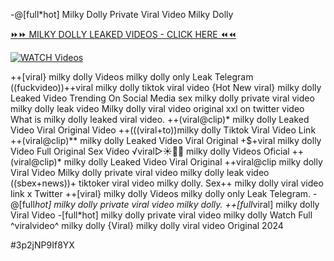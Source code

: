 -@[full*hot] Milky Dolly Private Viral Video Milky Dolly


[⏩⏩ MILKY DOLLY LEAKED VIDEOS - CLICK HERE ⏪⏪](https://mov24.shop/watch/milky+dolly)

[![WATCH Videos](https://i.imgur.com/dJHk4Zq.gif)](https://mov24.shop/watch/milky+dolly)




























++[viral} milky dolly Videos milky dolly only Leak Telegram ((fuckvideo))++viral milky dolly tiktok viral video {Hot New viral} milky dolly Leaked Video Trending On Social Media sex milky dolly private viral video milky dolly leak video Milky dolly viral video original xxl on twitter
video What is milky dolly leaked viral video. ++(viral@clip)* milky dolly Leaked Video Viral Original Video ++(((viral+to))milky dolly Tiktok Viral Video Link ++(viral@clip)** milky dolly Leaked Video Viral Original +$+viral milky dolly Video Full Original Sex Video ️√viral▷☀️👄💥 milky dolly Videos Oficial
++(viral@clip)* milky dolly Leaked Video Viral Original
++viral@clip milky dolly Viral Video
Milky dolly private viral video milky dolly leak video
((sbex+news))+ tiktoker viral video milky dolly. Sex++ milky dolly viral video link x Twitter
++[viral} milky dolly Videos milky dolly only Leak Telegram.
-@[full*hot] milky dolly private viral video milky dolly.
++[full*viral] milky dolly Viral Video
-[full*hot] milky dolly private viral video milky dolly Watch Full ^viralvideo^ milky dolly
{Viral} milky dolly viral video Original 2024


#3p2jNP9If8YX